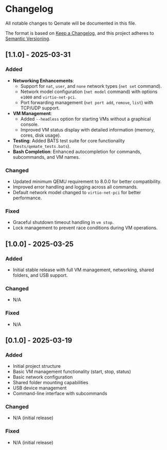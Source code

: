 # Changelog

All notable changes to Qemate will be documented in this file.

The format is based on [Keep a Changelog](https://keepachangelog.com/en/1.0.0/),
and this project adheres to [Semantic Versioning](https://semver.org/spec/v2.0.0.html).

## [1.1.0] - 2025-03-31
### Added
- **Networking Enhancements**:
  - Support for `nat`, `user`, and `none` network types (`net set` command).
  - Network model configuration (`net model` command) with options `e1000` and `virtio-net-pci`.
  - Port forwarding management (`net port add`, `remove`, `list`) with TCP/UDP support.
- **VM Management**:
  - Added `--headless` option for starting VMs without a graphical console.
  - Improved VM status display with detailed information (memory, cores, disk usage).
- **Testing**: Added BATS test suite for core functionality (`tests/qemate_tests.bats`).
- **Bash Completion**: Enhanced autocompletion for commands, subcommands, and VM names.

### Changed
- Updated minimum QEMU requirement to 8.0.0 for better compatibility.
- Improved error handling and logging across all commands.
- Default network model changed to `virtio-net-pci` for better performance.

### Fixed
- Graceful shutdown timeout handling in `vm stop`.
- Lock management to prevent race conditions during VM operations.

## [1.0.0] - 2025-03-25

### Added
- Initial stable release with full VM management, networking, shared folders, and USB support.

### Changed
- N/A

### Fixed
- N/A

## [0.1.0] - 2025-03-19

### Added
- Initial project structure
- Basic VM management functionality (start, stop, status)
- Basic network configuration
- Shared folder mounting capabilities
- USB device management
- Command-line interface with subcommands

### Changed
- N/A (initial release)

### Fixed
- N/A (initial release)